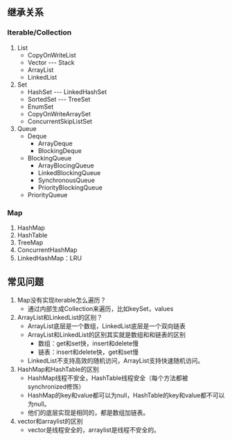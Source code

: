 ## 继承关系
### Iterable/Collection
1. List
	- CopyOnWriteList
	- Vector --- Stack
	- ArrayList
	- LinkedList
2. Set
	- HashSet --- LinkedHashSet
	- SortedSet --- TreeSet
	- EnumSet
	- CopyOnWriteArraySet
	- ConcurrentSkipListSet
3. Queue
	- Deque
		- ArrayDeque
		- BlockingDeque
	- BlockingQueue
		- ArrayBlocingQueue
		- LinkedBlockingQueue
		- SynchronousQueue
		- PriorityBlockingQueue
	- PriorityQueue

### Map
1. HashMap
2. HashTable
2. TreeMap
3. ConcurrentHashMap
4. LinkedHashMap：LRU

## 常见问题
1. Map没有实现iterable怎么遍历？
	- 通过内部生成Collection来遍历，比如keySet，values
2. ArrayList和LinkedList的区别？
	- ArrayList底层是一个数组，LinkedList底层是一个双向链表
	- ArrayList和LinkedList的区别其实就是数组和和链表的区别
		- 数组：get和set快，insert和delete慢
		- 链表：insert和delete快，get和set慢
	- LinkedList不支持高效的随机访问，ArrayList支持快速随机访问。
3. HashMap和HashTable的区别
	- HashMap线程不安全，HashTable线程安全（每个方法都被synchronized修饰）
	- HashMap的key和value都可以为null，HashTable的key和value都不可以为null。
	- 他们的底层实现是相同的，都是数组加链表。
4. vector和arraylist的区别
	- vector是线程安全的，arraylist是线程不安全的。

